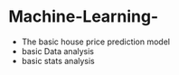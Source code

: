 # Machine-Learning-
 - The basic house price prediction model 
 - basic Data analysis 
 - basic stats analysis 
 
